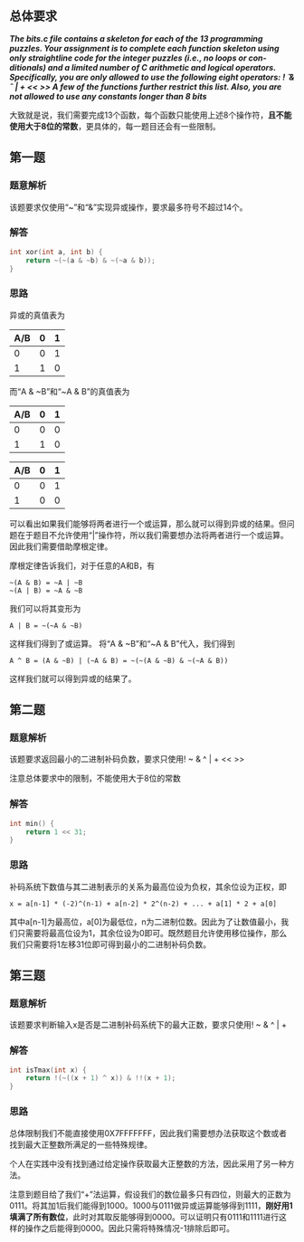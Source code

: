 ## 总体要求
***The bits.c file contains a skeleton for each of the 13 programming puzzles. Your assignment is to
complete each function skeleton using only straightline code for the integer puzzles (i.e., no loops or con-
ditionals) and a limited number of C arithmetic and logical operators. Specifically, you are only allowed to
use the following eight operators:
!  ̃ & ˆ | + << >>
A few of the functions further restrict this list. Also, you are not allowed to use any constants longer than 8
bits***

大致就是说，我们需要完成13个函数，每个函数只能使用上述8个操作符，**且不能使用大于8位的常数**，更具体的，每一题目还会有一些限制。

## 第一题
### 题意解析
该题要求仅使用“~”和“&”实现异或操作，要求最多符号不超过14个。

### 解答
```c
int xor(int a, int b) {
    return ~(~(a & ~b) & ~(~a & b));
}
```

### 思路
异或的真值表为

| A/B | 0 | 1 |   
| - | - | - |   
| 0 | 0 | 1 |  
| 1 | 1 | 0 |

而“A & ~B”和“~A & B”的真值表为

| A/B | 0 | 1 |
| - | - | - |
| 0 | 0 | 0 |
| 1 | 1 | 0 |

| A/B | 0 | 1 |
| - | - | - |
| 0 | 0 | 1 |
| 1 | 0 | 0 |

可以看出如果我们能够将两者进行一个或运算，那么就可以得到异或的结果。但问题在于题目不允许使用“|”操作符，所以我们需要想办法将两者进行一个或运算。因此我们需要借助摩根定律。

摩根定律告诉我们，对于任意的A和B，有
```
~(A & B) = ~A | ~B
~(A | B) = ~A & ~B
```
我们可以将其变形为
```
A | B = ~(~A & ~B)
```
这样我们得到了或运算。
将“A & ~B”和“~A & B”代入，我们得到
```
A ^ B = (A & ~B) | (~A & B) = ~(~(A & ~B) & ~(~A & B))
```
这样我们就可以得到异或的结果了。

## 第二题
### 题意解析
该题要求返回最小的二进制补码负数，要求只使用! ~ & ^ | + << >>

注意总体要求中的限制，不能使用大于8位的常数
### 解答
```c
int min() {
    return 1 << 31;
}
```
### 思路
补码系统下数值与其二进制表示的关系为最高位设为负权，其余位设为正权，即
```
x = a[n-1] * (-2)^(n-1) + a[n-2] * 2^(n-2) + ... + a[1] * 2 + a[0]
```
其中a[n-1]为最高位，a[0]为最低位，n为二进制位数。因此为了让数值最小，我们只需要将最高位设为1，其余位设为0即可。既然题目允许使用移位操作，那么我们只需要将1左移31位即可得到最小的二进制补码负数。

## 第三题
### 题意解析
该题要求判断输入x是否是二进制补码系统下的最大正数，要求只使用! ~ & ^ | +
### 解答
```c
int isTmax(int x) {
    return !(~((x + 1) ^ x)) & !!(x + 1);
}
```
### 思路
总体限制我们不能直接使用0X7FFFFFFF，因此我们需要想办法获取这个数或者找到最大正整数所满足的一些特殊规律。

个人在实践中没有找到通过给定操作获取最大正整数的方法，因此采用了另一种方法。

注意到题目给了我们“+”法运算，假设我们的数位最多只有四位，则最大的正数为0111。将其加1后我们能得到1000。1000与0111做异或运算能够得到1111，**刚好用1填满了所有数位**，此时对其取反能够得到0000。可以证明只有0111和1111进行这样的操作之后能得到0000。因此只需将特殊情况-1排除后即可。




